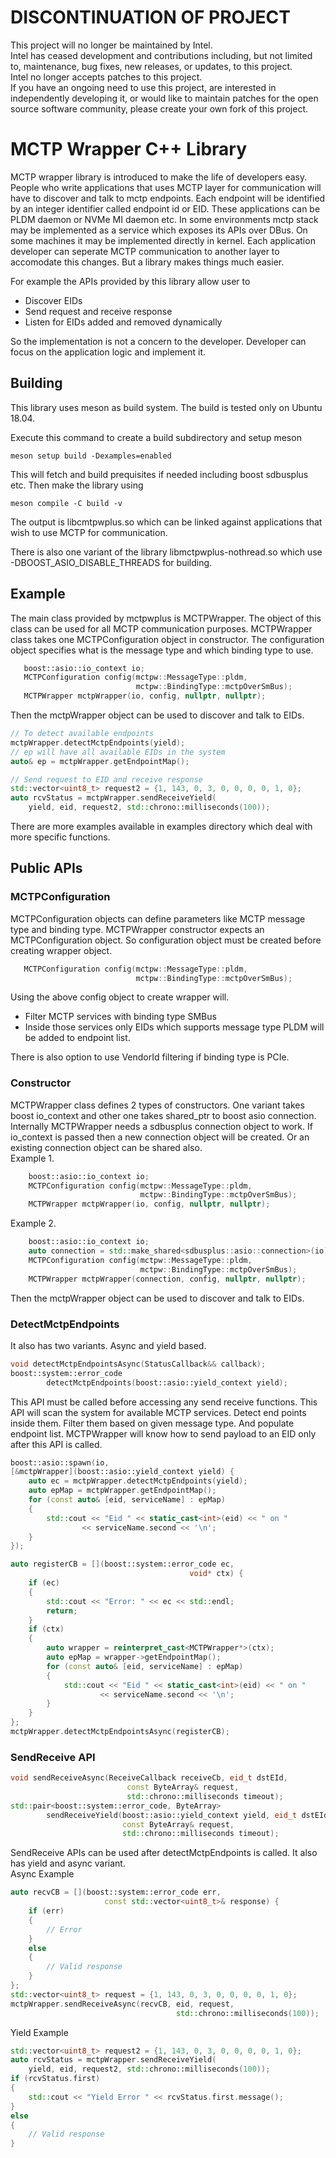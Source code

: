 # DISCONTINUATION OF PROJECT #  
This project will no longer be maintained by Intel.  
Intel has ceased development and contributions including, but not limited to, maintenance, bug fixes, new releases, or updates, to this project.  
Intel no longer accepts patches to this project.  
 If you have an ongoing need to use this project, are interested in independently developing it, or would like to maintain patches for the open source software community, please create your own fork of this project.  
  
# MCTP Wrapper C++ Library

MCTP wrapper library is introduced to make the life of developers easy.
People who write applications that uses MCTP layer for communication will
have to discover and talk to mctp endpoints. Each endpoint will be 
identified by an integer identifier called endpoint id or EID.
These applications can be PLDM daemon or NVMe MI daemon etc.
In some environments mctp stack may be implemented as
a service which exposes its APIs over DBus. On some machines it may be
implemented directly in kernel. Each application developer can seperate MCTP
communication to another layer to accomodate this changes. But a library
makes things much easier.

For example the APIs provided by this library allow user to
* Discover EIDs
* Send request and receive response
* Listen for EIDs added and removed dynamically

So the implementation is not a concern to the developer. Developer can focus
on the application logic and implement it.

## Building
This library uses meson as build system. The build is tested only on Ubuntu
 18.04.

Execute this command to create a build subdirectory and setup meson
```
meson setup build -Dexamples=enabled
```
This will fetch and build prequisites if needed including boost sdbusplus
 etc. Then make the library using
```
meson compile -C build -v
```
The output is libcmtpwplus.so which can be linked against applications that
wish to use MCTP for communication.

There is also one variant of the library libmctpwplus-nothread.so which use
-DBOOST_ASIO_DISABLE_THREADS for building.

## Example
The main class provided by mctpwplus is MCTPWrapper. The object of this
class can be used for all MCTP communication purposes. MCTPWrapper class
takes one MCTPConfiguration object in constructor. The configuration object
specifies what is the message type and which binding type to use.
 ```cpp
    boost::asio::io_context io;
    MCTPConfiguration config(mctpw::MessageType::pldm,
                             mctpw::BindingType::mctpOverSmBus);
    MCTPWrapper mctpWrapper(io, config, nullptr, nullptr);
 ```
Then the mctpWrapper object can be used to discover and talk to EIDs.
```cpp
// To detect available endpoints
mctpWrapper.detectMctpEndpoints(yield);
// ep will have all available EIDs in the system
auto& ep = mctpWrapper.getEndpointMap();

// Send request to EID and receive response
std::vector<uint8_t> request2 = {1, 143, 0, 3, 0, 0, 0, 0, 1, 0};
auto rcvStatus = mctpWrapper.sendReceiveYield(
    yield, eid, request2, std::chrono::milliseconds(100));
```
There are more examples available in examples directory which deal with more
specific functions.

## Public APIs

### MCTPConfiguration

MCTPConfiguration objects can define parameters like MCTP message type and
binding type. MCTPWrapper constructor expects an MCTPConfiguration object. So
configuration object must be created before creating wrapper object.
 ```cpp
    MCTPConfiguration config(mctpw::MessageType::pldm,
                             mctpw::BindingType::mctpOverSmBus);
 ```
Using the above config object to create wrapper will.
* Filter MCTP services with binding type SMBus
* Inside those services only EIDs which supports message type PLDM will be added
to endpoint list.

There is also option to use VendorId filtering if binding type is PCIe.

### Constructor
MCTPWrapper class defines 2 types of constructors. One variant takes boost
io_context and other one takes shared_ptr to boost asio connection. Internally
MCTPWrapper needs a sdbusplus connection object to work. If io_context is
passed then a new connection object will be created. Or an existing connection
object can be shared also.<br>
Example 1.
```cpp
    boost::asio::io_context io;
    MCTPConfiguration config(mctpw::MessageType::pldm,
                             mctpw::BindingType::mctpOverSmBus);
    MCTPWrapper mctpWrapper(io, config, nullptr, nullptr);
 ```
Example 2.
```cpp
    boost::asio::io_context io;
    auto connection = std::make_shared<sdbusplus::asio::connection>(io);
    MCTPConfiguration config(mctpw::MessageType::pldm,
                             mctpw::BindingType::mctpOverSmBus);
    MCTPWrapper mctpWrapper(connection, config, nullptr, nullptr);
 ```
Then the mctpWrapper object can be used to discover and talk to EIDs.

### DetectMctpEndpoints
It also has two variants. Async and yield based.
```cpp
void detectMctpEndpointsAsync(StatusCallback&& callback);
boost::system::error_code
        detectMctpEndpoints(boost::asio::yield_context yield);
```
This API must be called before accessing any send receive functions. This API
will scan the system for available MCTP services. Detect end points inside
them. Filter them based on given message type. And populate endpoint list.
MCTPWrapper will know how to send payload to an EID only after this API is
called.
```cpp
boost::asio::spawn(io,
[&mctpWrapper](boost::asio::yield_context yield) {
    auto ec = mctpWrapper.detectMctpEndpoints(yield);
    auto epMap = mctpWrapper.getEndpointMap();
    for (const auto& [eid, serviceName] : epMap)
    {
        std::cout << "Eid " << static_cast<int>(eid) << " on "
                << serviceName.second << '\n';
    }
});
```
```cpp
auto registerCB = [](boost::system::error_code ec,
                                        void* ctx) {
    if (ec)
    {
        std::cout << "Error: " << ec << std::endl;
        return;
    }
    if (ctx)
    {
        auto wrapper = reinterpret_cast<MCTPWrapper*>(ctx);
        auto epMap = wrapper->getEndpointMap();
        for (const auto& [eid, serviceName] : epMap)
        {
            std::cout << "Eid " << static_cast<int>(eid) << " on "
                    << serviceName.second << '\n';
        }
    }
};
mctpWrapper.detectMctpEndpointsAsync(registerCB);
```
### SendReceive API
```cpp
void sendReceiveAsync(ReceiveCallback receiveCb, eid_t dstEId,
                          const ByteArray& request,
                          std::chrono::milliseconds timeout);
std::pair<boost::system::error_code, ByteArray>
        sendReceiveYield(boost::asio::yield_context yield, eid_t dstEId,
                         const ByteArray& request,
                         std::chrono::milliseconds timeout);
```
SendReceive APIs can be used after detectMctpEndpoints is called. It also has yield and async variant.<br>
Async Example
```cpp
auto recvCB = [](boost::system::error_code err,
                     const std::vector<uint8_t>& response) {
    if (err)
    {
        // Error
    }
    else
    {
        // Valid response
    }
};
std::vector<uint8_t> request = {1, 143, 0, 3, 0, 0, 0, 0, 1, 0};
mctpWrapper.sendReceiveAsync(recvCB, eid, request,
                                     std::chrono::milliseconds(100));
```
Yield Example
```cpp
std::vector<uint8_t> request2 = {1, 143, 0, 3, 0, 0, 0, 0, 1, 0};
auto rcvStatus = mctpWrapper.sendReceiveYield(
    yield, eid, request2, std::chrono::milliseconds(100));
if (rcvStatus.first)
{
    std::cout << "Yield Error " << rcvStatus.first.message();
}
else
{
    // Valid response
}
```